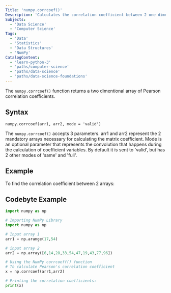 ```yaml
---
Title: 'numpy.corrcoef()' 
Description: 'Calculates the correlation coefficient between 2 one dimentional data points.' 
Subjects: 
  - 'Data Science'
  - 'Computer Science'
Tags:  
  - 'Data'
  - 'Statistics'
  - 'Data Structures'
  - 'NumPy'
CatalogContent: 
  - 'learn-python-3'
  - 'paths/computer-science'
  - 'paths/data-science'
  - 'paths/data-science-foundations'
---
```


The `numpy.corrcoef()` function returns a two dimentional array of Pearson correlation coefficients. 

## Syntax

```psuedo
numpy.corrcoef(arr1, arr2, mode = 'valid')
```

The `numpy.corrcoef()` accepts 3 parameters.  arr1 and arr2 represent the 2 mandatory arrays necessary for calculating the matrix coefficient. Mode is an optional parameter that represents the convolution that happens during the calculation of coefficient variables.  By default it is sent to 'valid', but has 2 other modes of 'same' and 'full'.

## Example

To find the correlation coefficient between 2 arrays:

## Codebyte Example 

```py
import numpy as np

# Importing NumPy Library
import numpy as np

# Input array 1
arr1 = np.arange(17,54)

# input array 2
arr2 = np.array([6,14,28,33,54,47,19,43,77,96])

# Using the NumPy corrcoeff() function
# To calculate Pearson's correlation coefficient
x = np.corrcoef(arr1,arr2)

# Printing the correlation coefficients:
print(x)



